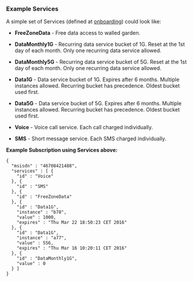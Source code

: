 ### Example Services

A simple set of Services (defined at [onboarding](onboarding.md)) could look like: 

 * __FreeZoneData__ - Free data access to walled garden.
 
 * __DataMonthly1G__ - Recurring data service bucket of 1G. Reset at the 1st day of each month. Only one recurring data service allowed.

 * __DataMonthly5G__ - Recurring data service bucket of 5G. Reset at the 1st day of each month. Only one recurring data service allowed.

 * __Data1G__ - Data service bucket of 1G. Expires after 6 months. Multiple instances allowed. Recurring bucket has precedence. Oldest bucket used first.

 * __Data5G__ - Data service bucket of 5G. Expires after 6 months. Multiple instances allowed. Recurring bucket has precedence. Oldest bucket used first.

 * __Voice__ - Voice call service. Each call charged individually.

 * __SMS__ - Short message service. Each SMS charged individually.


__Example Subscription using Services above:__

```
{
  "msisdn" : "46708421488",
  "services" : [ {
    "id" : "Voice"
  }, {
    "id" : "SMS"
  }, {
    "id" : "FreeZoneData"
  }, {
    "id" : "Data1G",
    "instance" : "b78",
    "value" : 1000,
    "expires" : "Thu Mar 22 18:50:23 CET 2016"
  }, {
    "id" : "Data1G",
    "instance" : "a77",
    "value" : 556,
    "expires" : "Thu Mar 16 10:20:11 CET 2016"
  }, {
    "id" : "DataMonthly1G",
    "value" : 0
  } ]
}
```

